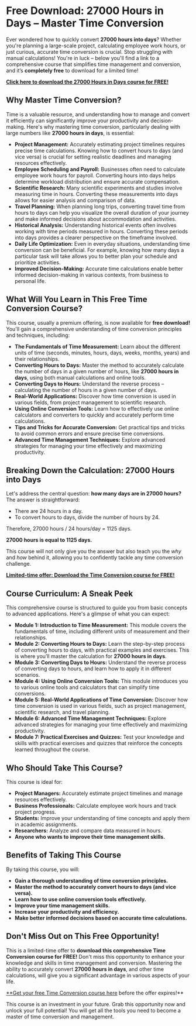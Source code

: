 # Free Download: 27000 Hours in Days – Master Time Conversion

Ever wondered how to quickly convert **27000 hours into days**? Whether you're planning a large-scale project, calculating employee work hours, or just curious, accurate time conversion is crucial. Stop struggling with manual calculations! You're in luck – below you'll find a link to a comprehensive course that simplifies time management and conversion, and it’s **completely free** to download for a limited time!

[**Click here to download the 27000 Hours in Days course for FREE!**](https://udemywork.com/27000-hours-in-days)

## Why Master Time Conversion?

Time is a valuable resource, and understanding how to manage and convert it efficiently can significantly improve your productivity and decision-making. Here's why mastering time conversion, particularly dealing with large numbers like **27000 hours in days**, is essential:

*   **Project Management:** Accurately estimating project timelines requires precise time calculations. Knowing how to convert hours to days (and vice versa) is crucial for setting realistic deadlines and managing resources effectively.
*   **Employee Scheduling and Payroll:** Businesses often need to calculate employee work hours for payroll. Converting hours into days helps determine workload distribution and ensure accurate compensation.
*   **Scientific Research:** Many scientific experiments and studies involve measuring time in hours. Converting these measurements into days allows for easier analysis and comparison of data.
*   **Travel Planning:** When planning long trips, converting travel time from hours to days can help you visualize the overall duration of your journey and make informed decisions about accommodation and activities.
*   **Historical Analysis:** Understanding historical events often involves working with time periods measured in hours. Converting these periods into days provides a clearer perspective on the timeframe involved.
*   **Daily Life Optimization:** Even in everyday situations, understanding time conversion can be beneficial. For example, knowing how many days a particular task will take allows you to better plan your schedule and prioritize activities.
*   **Improved Decision-Making:** Accurate time calculations enable better informed decision-making in various contexts, from business to personal life.

## What Will You Learn in This Free Time Conversion Course?

This course, usually a premium offering, is now available for **free download!** You'll gain a comprehensive understanding of time conversion principles and techniques, including:

*   **The Fundamentals of Time Measurement:** Learn about the different units of time (seconds, minutes, hours, days, weeks, months, years) and their relationships.
*   **Converting Hours to Days:** Master the method to accurately calculate the number of days in a given number of hours, like **27000 hours in days**, using both manual calculations and online tools.
*   **Converting Days to Hours:** Understand the reverse process – calculating the number of hours in a given number of days.
*   **Real-World Applications:** Discover how time conversion is used in various fields, from project management to scientific research.
*   **Using Online Conversion Tools:** Learn how to effectively use online calculators and converters to quickly and accurately perform time calculations.
*   **Tips and Tricks for Accurate Conversion:** Get practical tips and tricks to avoid common errors and ensure precise time conversions.
*   **Advanced Time Management Techniques:** Explore advanced strategies for managing your time effectively and maximizing productivity.

## Breaking Down the Calculation: 27000 Hours into Days

Let's address the central question: **how many days are in 27000 hours?** The answer is straightforward:

*   There are 24 hours in a day.
*   To convert hours to days, divide the number of hours by 24.

Therefore, 27000 hours / 24 hours/day = 1125 days.

**27000 hours is equal to 1125 days.**

This course will not only give you the answer but also teach you the *why* and *how* behind it, allowing you to confidently tackle any time conversion challenge.

[**Limited-time offer: Download the Time Conversion course for FREE!**](https://udemywork.com/27000-hours-in-days)

## Course Curriculum: A Sneak Peek

This comprehensive course is structured to guide you from basic concepts to advanced applications. Here's a glimpse of what you can expect:

*   **Module 1: Introduction to Time Measurement:** This module covers the fundamentals of time, including different units of measurement and their relationships.
*   **Module 2: Converting Hours to Days:** Learn the step-by-step process of converting hours to days, with practical examples and exercises. This is where you’ll master the calculation for **27000 hours in days**.
*   **Module 3: Converting Days to Hours:** Understand the reverse process of converting days to hours, and learn how to apply it in different scenarios.
*   **Module 4: Using Online Conversion Tools:** This module introduces you to various online tools and calculators that can simplify time conversions.
*   **Module 5: Real-World Applications of Time Conversion:** Discover how time conversion is used in various fields, such as project management, scientific research, and travel planning.
*   **Module 6: Advanced Time Management Techniques:** Explore advanced strategies for managing your time effectively and maximizing productivity.
*   **Module 7: Practical Exercises and Quizzes:** Test your knowledge and skills with practical exercises and quizzes that reinforce the concepts learned throughout the course.

## Who Should Take This Course?

This course is ideal for:

*   **Project Managers:** Accurately estimate project timelines and manage resources effectively.
*   **Business Professionals:** Calculate employee work hours and track project progress.
*   **Students:** Improve your understanding of time concepts and apply them in academic assignments.
*   **Researchers:** Analyze and compare data measured in hours.
*   **Anyone who wants to improve their time management skills.**

## Benefits of Taking This Course

By taking this course, you will:

*   **Gain a thorough understanding of time conversion principles.**
*   **Master the method to accurately convert hours to days (and vice versa).**
*   **Learn how to use online conversion tools effectively.**
*   **Improve your time management skills.**
*   **Increase your productivity and efficiency.**
*   **Make better informed decisions based on accurate time calculations.**

## Don't Miss Out on This Free Opportunity!

This is a limited-time offer to **download this comprehensive Time Conversion course for FREE!** Don't miss this opportunity to enhance your knowledge and skills in time management and conversion. Mastering the ability to accurately convert **27000 hours in days**, and other time calculations, will give you a significant advantage in various aspects of your life.

[**Get your free Time Conversion course here](https://udemywork.com/27000-hours-in-days) before the offer expires!**

This course is an investment in your future. Grab this opportunity now and unlock your full potential! You will get all the tools you need to become a master of time conversion and management.

